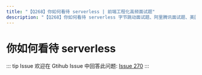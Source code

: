 ```yaml
---
title: "【Q268】你如何看待 serverless | 前端工程化高频面试题"
description: "【Q268】你如何看待 serverless 字节跳动面试题、阿里腾讯面试题、美团小米面试题。"
---
```


# 你如何看待 serverless

::: tip Issue
欢迎在 Gtihub Issue 中回答此问题: [Issue 270](https://github.com/shfshanyue/Daily-Question/issues/270)
:::
